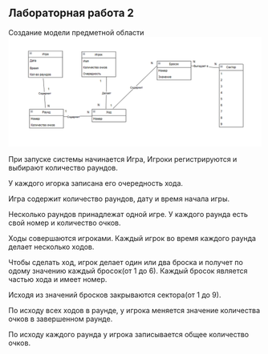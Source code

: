 
## Лабораторная работа 2
Создание модели предметной области
![Модель предметной области](/images/%D0%A1%D0%BD%D0%B8%D0%BC%D0%BE%D0%BA%20%D1%8D%D0%BA%D1%80%D0%B0%D0%BD%D0%B0%202024-04-02%20131522.png)

При запуске системы начинается Игра, Игроки регистрируются и выбирают количество раундов. 

У каждого игорка записана его очередность хода.

Игра содержит количество раундов, дату и время начала игры. 

Несколько раундов принадлежат одной игре. У каждого раунда есть свой номер и количество очков.

Ходы совершаются игроками. Каждый игрок во время каждого раунда делает несколько ходов.

Чтобы сделать ход, игрок делает один или два броска и получет по одому значению каждый бросок(от 1 до 6). Каждый бросок является частью хода и имеет номер.

Исходя из значений бросков закрываются сектора(от 1 до 9).

По исходу всех ходов в раунде, у игрока меняется значение количества очков в завершенном раунде.

По исходу каждого раунда у игрока записывается общее количество очков.

